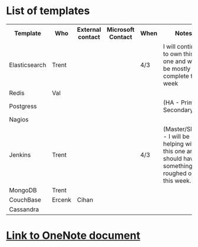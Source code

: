 # List of templates


<table>
<tr>
<th>Template</th><th>Who</th> <th>External contact</th> <th>Microsoft Contact</th> <th>When</th> <th>Notes</th>
</tr>
<tr>
<td>Elasticsearch</td><td>Trent</td> <td></td> <td></td> <td>4/3</td> <td>I will continue to own this one and will be mostly complete this week</td>
</tr>
<tr>
<td>Redis</td><td>Val</td> <td></td> <td></td> <td></td> <td></td>
</tr>
<tr>
<td>Postgress</td><td></td> <td></td> <td></td> <td></td> <td>(HA - Primary Secondary)</td>
</tr>
<tr>
<td>Nagios</td><td></td> <td></td> <td></td> <td></td> <td></td>
</tr>
<tr>
<td>Jenkins</td><td>Trent</td> <td></td> <td></td> <td>4/3</td> <td>(Master/Slave) - I will be helping with this one and should have something roughed out this week.</td>
</tr>
<tr>
<td>MongoDB</td><td>Trent</td> <td></td> <td></td> <td></td> <td></td>
</tr>
<tr>
<td>CouchBase</td><td>Ercenk</td> <td>Cihan</td> <td></td> <td></td> <td></td>
</tr> 
<tr>
<td>Cassandra</td><td></td> <td></td> <td></td> <td></td> <td></td>
</tr> 
 
</table>

# [Link to OneNote document](https://onedrive.live.com/edit.aspx?cid=47F587E8DE2CDB25&resid=47f587e8de2cdb25%21118&app=OneNote&nd=1)
